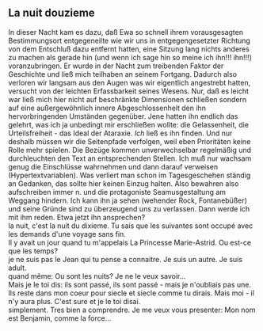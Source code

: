 ## La nuit douzieme
In dieser Nacht kam es dazu, daß Ewa so schnell ihrem vorausgesagten Bestimmungsort entgegeneilte wie wir uns in entgegengesetzter Richtung von dem Entschluß dazu entfernt hatten, eine Sitzung lang nichts anderes zu machen als gerade hin (und wenn ich sage hin so meine ich ihn!!! ihn!!!) voranzubringen. Er wurde in der Nacht zum treibenden Faktor der Geschichte und ließ mich teilhaben an seinem Fortgang. Dadurch also verloren wir langsam aus den Augen was wir eigentlich angestrebt hatten, versucht von der leichten Erfassbarkeit seines Wesens. Nur, daß es leicht war ließ mich hier nicht auf beschränkte Dimensionen schließen sondern auf eine außergewöhnlich innere Abgeschlossenheit den ihn hervorbringenden Umständen gegenüber. Jene hatten ihn endlich das gelehrt, was ich ja unbedingt mir erschließen wollte: die Gelassenheit, die Urteilsfreiheit - das Ideal der Ataraxie. *Ich* ließ es ihn finden. Und nur deshalb müssen wir die Seitenpfade verfolgen, weil eben Prioritäten keine Rolle mehr spielen. Die Bezüge kommen unverwechselbar regelmäßig und durchleuchten den Text an entsprechenden Stellen. Ich muß nur wachsam genug die Einschlüsse wahrnehmen und dann darauf verweisen (Hypertextvariablen). Was verliert man schon im Tagesgeschehen ständig an Gedanken, das sollte hier keinen Einzug halten. Also bewahren also aufschreiben immer n. und die protagoniste Seamusgestaltung am Weggang hindern. Ich kann ihn ja sehen (wehender Rock, Fontanebüßer) und seine Gründe sind zu überzeugend uns zu verlassen. Dann werde ich mit ihm reden. Etwa jetzt ihn ansprechen?    
la nuit, c&#39;est la nuit du dixieme. Tu sais que les suivantes sont occupé avec les demands d&#39;une voyage sans fin.    
Il y avait un jour quand tu m&#39;appelais La Princesse Marie-Astrid. Ou est-ce que les temps?   
je ne suis pas le Jean qui tu pense a connaitre. Je suis un autre. Je suis adult.   
quand même: Ou sont les nuits? Je ne le veux savoir...   
Mais je le toi dis: ils sont passé, ils sont passé - mais je n&#39;oubliais pas une. Ils reste dans mon coeur pour siecle et siecle comme tu dirais. Mais moi - il n&#39;y aura plus. C&#39;est sure et je le toi disai.    
simplement. Tres bien a comprendre. Je me veux vous presenter: Mon nom est Benjamin, comme la force...   
